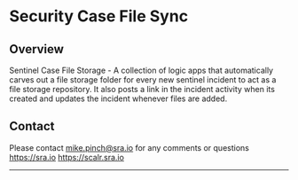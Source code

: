 # Security Case File Sync

## Overview
Sentinel Case File Storage - A collection of logic apps that automatically carves out a file storage folder for every new sentinel incident to act as a file storage repository.  It also posts a link in the incident activity when its created and updates the incident whenever files are added.


## Contact
Please contact mike.pinch@sra.io for any comments or questions
https://sra.io
https://scalr.sra.io

---
